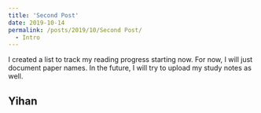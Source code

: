 ```yaml
---
title: 'Second Post'
date: 2019-10-14
permalink: /posts/2019/10/Second Post/
  - Intro
---
```


I created a list to track my reading progress starting now. 
For now, I will just document paper names. 
In the future, I will try to upload my study notes as well. 


Yihan
------
